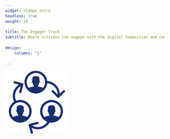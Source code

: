 ```yaml
---
widget: champs_intro
headless: true
weight: 10

title: The Engager Track
subtitle: Where citizens can engage with the digital humanities and computational social sciences community, learn skills, and contribute their knowledge

design:
    columns: "1"

---
```


<img src="engager-icon.svg" width="200px">



